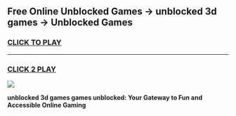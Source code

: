 
## Free Online Unblocked Games → unblocked 3d games → Unblocked Games
<h3>
<a href="https://premium.freeplayer.one?title=unblocked_3d_games&ref=21F">CLICK TO PLAY</a></h3>
<hr>

<h3>
<a href="https://premium.freeplayer.one?title=unblocked_3d_games&ref=21F">CLICK 2 PLAY</a>
  
</h3>

<a href="https://premium.freeplayer.one?title=unblocked_3d_games&ref=21F/"><img src="https://clearcache.store/games.png"></a>


**unblocked 3d games games unblocked: Your Gateway to Fun and Accessible Online Gaming**
